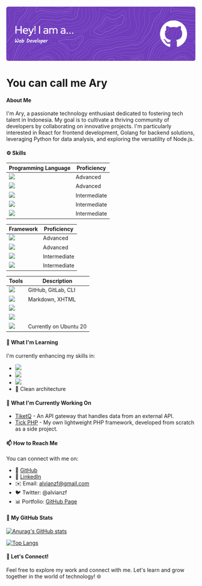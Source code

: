 ![Header](./alvian-banner.png)

# You can call me Ary

#### About Me
I'm Ary, a passionate technology enthusiast dedicated to fostering tech talent in Indonesia. My goal is to cultivate a thriving community of developers by collaborating on innovative projects. I'm particularly interested in React for frontend development, Golang for backend solutions, leveraging Python for data analysis, and exploring the versatility of Node.js.

#### ⚙️ Skills
| Programming Language | Proficiency |
|----------------------|-------------|
| ![](https://img.shields.io/badge/Code-PHP-informational?style=flat&logo=PHP&logoColor=blue&color=2bbc8a) | Advanced |
| ![](https://img.shields.io/badge/Code-Javascript-informational?style=flat&logo=javascript&logoColor=yellow&color=2bbc8a) | Advanced |
| ![](https://img.shields.io/badge/Code-Typescript-informational?style=flat&logo=typescript&logoColor=007acc&color=2bbc8a) | Intermediate |
| ![](https://img.shields.io/badge/Code-Python-informational?style=flat&logo=python&logoColor=orange&color=2bbc8a) | Intermediate |
| ![](https://img.shields.io/badge/Code-Ruby-informational?style=flat&logo=ruby&logoColor=red&color=2bbc8a) | Intermediate |

| Framework | Proficiency |
|-----------|-------------|
| ![](https://img.shields.io/badge/Framework-Codeigniter-informational?style=flat&logo=codeigniter&logoColor=orange&color=2bbc8a) | Advanced |
| ![](https://img.shields.io/badge/Framework-Laravel-informational?style=flat&logo=laravel&logoColor=red&color=2bbc8a) | Advanced |
| ![](https://img.shields.io/badge/Framework-Express-informational?style=flat&logo=express&logoColor=green&color=2bbc8a) | Intermediate |
| ![](https://img.shields.io/badge/Library-React-informational?style=flat&logo=react&logoColor=blue&color=2bbc8a) | Intermediate |

| Tools | Description |
|-------|-------------|
| ![](https://img.shields.io/badge/VCS-git-informational?style=flat&logo=git&logoColor=red&color=2bbc8a) | GitHub, GitLab, CLI |
| ![](https://img.shields.io/badge/HTML-HTML5-informational?style=flat&logo=html5&logoColor=red&color=2bbc8a) | Markdown, XHTML |
| ![](https://img.shields.io/badge/Styling-SASS-informational?style=flat&logo=sass&logoColor=pink&color=2bbc8a) |  |
| ![](https://img.shields.io/badge/Styling-LESS-informational?style=flat&logo=less&logoColor=white&color=2bbc8a) |  |
| ![](https://img.shields.io/badge/Linux-Ubuntu-informational?style=flat&logo=ubuntu&logoColor=red&color=2bbc8a) | Currently on Ubuntu 20 |

#### 🌱 What I'm Learning
I'm currently enhancing my skills in:
- ![](https://img.shields.io/badge/Code-Go-informational?style=flat&logo=go&logoColor=007acc&color=2bbc8a)
- ![](https://img.shields.io/badge/Cloud-Firebase-informational?style=flat&logo=firebase&logoColor=orange&color=2bbc8a)
- ![](https://img.shields.io/badge/Orchestration-Kubernetes-informational?style=flat&logo=kubernetes&logoColor=blue&color=2bbc8a)
- 🧹 Clean architecture

#### 🔭 What I'm Currently Working On
- [TiketQ](https://github.com/alvianzf/tiketq-api-gateway) - An API gateway that handles data from an external API.
- [Tick PHP](https://github.com/alvianzf/tick-php-framework) - My own lightweight PHP framework, developed from scratch as a side project.

#### 📫 How to Reach Me
You can connect with me on:
- 🔸 [GitHub](https://github.com/alvianzf)
- 🔗 [LinkedIn](https://linkedin.com/in/alvianzf)
- ✉️ Email: alvianzf@gmail.com
- 🐦 Twitter: @alvianzf
- 📊 Portfolio: [GitHub Page](https://alvianzf.github.io/)

#### 🚀 My GitHub Stats
[![Anurag's GitHub stats](https://github-readme-stats.vercel.app/api?username=alvianzf&show_icons=true&hide_title=true&show_owner=true)](https://github.com/alvianzf)

[![Top Langs](https://github-readme-stats.vercel.app/api/top-langs/?username=alvianzf&langs_count=10&layout=compact)](https://github.com/alvianzf)

#### 🤝 Let's Connect!
Feel free to explore my work and connect with me. Let's learn and grow together in the world of technology! 🌐
